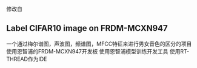 修改自
## Label CIFAR10 image on FRDM-MCXN947

一个通过梅尔谱图，声波图，频谱图，MFCC特征来进行男女音色的区分的项目
使用恩智浦的FRDM-MCXN947开发板
使用恩智浦模型训练开发工具
使用RT-THREAD作为IDE
